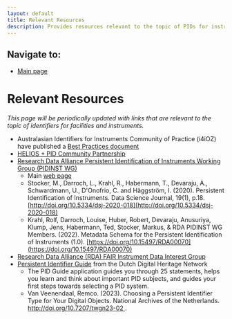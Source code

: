```yaml
---
layout: default
title: Relevant Resources
description: Provides resources relevant to the topic of PIDs for instruments
---
```


## Navigate to:
* [Main page](https://ncar.github.io/FAIR-Facilities-Instruments/)

# Relevant Resources

*This page will be periodically updated with links that are relevant to the topic of identifiers for facilities and instruments.*

* Australasian Identifiers for Instruments Community of Practice (i4iOZ) have published a [Best Practices document](https://zenodo.org/record/7759201#.ZBrSVnZBybg) 
* [HELIOS + PID Community Partnership](https://docs.google.com/document/d/1MgxuPFYLlaQ5pP3fjpwbWUKpQTHAKyNH2IUpwmfv--w/edit#heading=h.ostmai9ynzwd) 
* [Research Data Alliance Persistent Identification of Instruments Working Group (PIDINST WG)](https://www.rd-alliance.org/groups/persistent-identification-instruments-wg)
  * Main [web page](https://www.pidinst.org/)
  * Stocker, M., Darroch, L., Krahl, R., Habermann, T., Devaraju, A., Schwardmann, U., D'Onofrio, C. and Häggström, I. (2020). Persistent Identification of Instruments. Data Science Journal, 19(1), p.18. [http://doi.org/10.5334/dsj-2020-018](http://doi.org/10.5334/dsj-2020-018)
  * Krahl, Rolf, Darroch, Louise, Huber, Robert, Devaraju, Anusuriya, Klump, Jens, Habermann, Ted, Stocker, Markus, & RDA PIDINST WG Members. (2022). Metadata Schema for the Persistent Identification of Instruments (1.0). [https://doi.org/10.15497/RDA00070](https://doi.org/10.15497/RDA00070)
* [Research Data Alliance (RDA) FAIR Instrument Data Interest Group](https://www.rd-alliance.org/groups/fair-instrument-data-ig)
* [Persistent Identifier Guide](https://www.pidwijzer.nl/en/) from the Dutch Digital Heritage Network
  * The PID Guide application guides you  through 25 statements, helps you learn and think about important     PID subjects, and guides your first steps towards selecting a PID system.
  * Van Veenendaal, Remco. (2023). Choosing a Persistent Identifier Type for Your Digital Objects. National Archives of the Netherlands. [http://doi.org/10.7207/twgn23-02 ](http://doi.org/10.7207/twgn23-02). 

  
